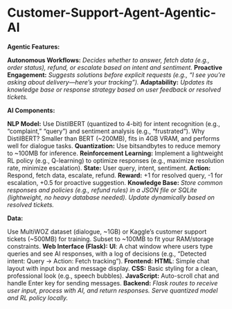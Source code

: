 # Customer-Support-Agent-Agentic-AI

**Agentic Features:**

**Autonomous Workflows:** *Decides whether to answer, fetch data (e.g., order status), refund, or escalate based on intent and sentiment.*
**Proactive Engagement:** *Suggests solutions before explicit requests (e.g., “I see you’re asking about delivery—here’s your tracking”).*
**Adaptability:** *Updates its knowledge base or response strategy based on user feedback or resolved tickets.*

**AI Components:**

**NLP Model:**
Use DistilBERT (quantized to 4-bit) for intent recognition (e.g., “complaint,” “query”) and sentiment analysis (e.g., “frustrated”).
Why DistilBERT? Smaller than BERT (~200MB), fits in 4GB VRAM, and performs well for dialogue tasks.
**Quantization:** Use bitsandbytes to reduce memory to ~100MB for inference.
**Reinforcement Learning:**
Implement a lightweight RL policy (e.g., Q-learning) to optimize responses (e.g., maximize resolution rate, minimize escalation).
**State:** User query, intent, sentiment.
**Action:** Respond, fetch data, escalate, refund.
**Reward:** +1 for resolved query, -1 for escalation, +0.5 for proactive suggestion.
**Knowledge Base:**
*Store common responses and policies (e.g., refund rules) in a JSON file or SQLite (lightweight, no heavy database needed).
Update dynamically based on resolved tickets.*

**Data:**

Use MultiWOZ dataset (dialogue, ~1GB) or Kaggle’s customer support tickets (~500MB) for training.
Subset to ~100MB to fit your RAM/storage constraints.
**Web Interface (Flask):**
**UI**: A chat window where users type queries and see AI responses, with a log of decisions (e.g., “Detected intent: Query → Action: Fetch tracking”).
**Frontend:**
**HTML**: Simple chat layout with input box and message display.
**CSS:** Basic styling for a clean, professional look (e.g., speech bubbles).
**JavaScript:** Auto-scroll chat and handle Enter key for sending messages.
**Backend:**
*Flask routes to receive user input, process with AI, and return responses.
Serve quantized model and RL policy locally.*
